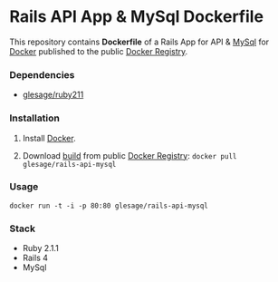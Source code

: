 Rails API App & MySql Dockerfile
===============


This repository contains **Dockerfile** of a Rails App for API & [MySql](http://www.mysql.com/) for [Docker](https://www.docker.io/) published to the public [Docker Registry](https://index.docker.io/).


### Dependencies

* [glesage/ruby211](https://index.docker.io/u/glesage/ruby211/)


### Installation

1. Install [Docker](https://www.docker.io/).

2. Download [build](https://index.docker.io/u/glesage/rails-api-mysql/) from public [Docker Registry](https://index.docker.io/): `docker pull glesage/rails-api-mysql`


### Usage

    docker run -t -i -p 80:80 glesage/rails-api-mysql


### Stack

- Ruby 2.1.1
- Rails 4
- MySql